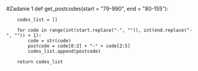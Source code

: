 #Zadanie 1
    def get_postcodes(start = "79-990", end = "80-155"):

        codes_list = []

        for code in range(int(start.replace("-", "")), int(end.replace("-", "")) + 1):
            code = str(code)
            postcode = code[0:2] + "-" + code[2:5]
            codes_list.append(postcode)

        return codes_list
